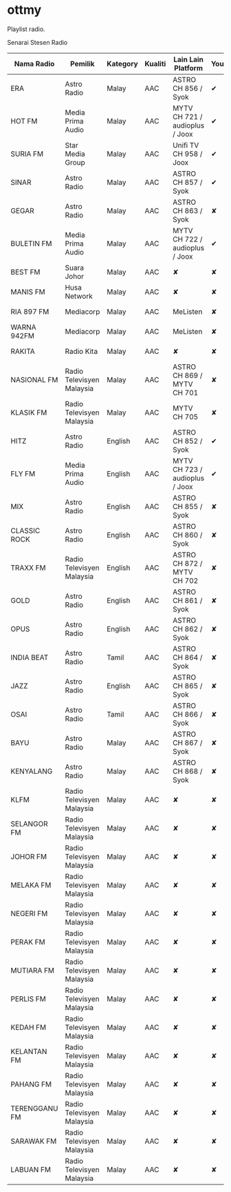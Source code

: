 # ottmy
Playlist radio.



Senarai Stesen Radio

| Nama Radio | Pemilik | Kategory | Kualiti | Lain Lain Platform | Youtube | Sumber |
|---|---|---|---|---|---|---|
| ERA | Astro Radio | Malay | AAC | ASTRO CH 856 / Syok  | ✔ | Official Website
| HOT FM | Media Prima Audio | Malay | AAC | MYTV CH 721 / audioplus / Joox | ✔ |  Official Website
| SURIA FM | Star Media Group | Malay | AAC | Unifi TV CH 958 / Joox | ✔ | Official Website 
| SINAR | Astro Radio | Malay | AAC | ASTRO CH 857 / Syok | ✔ | Official Website  
| GEGAR | Astro Radio | Malay | AAC | ASTRO CH 863 / Syok | ✘ | Official Website 
| BULETIN FM | Media Prima Audio | Malay | AAC | MYTV CH 722 / audioplus  / Joox | ✔ | Official Website 
| BEST FM | Suara Johor| Malay | AAC | ✘ | ✘ | Official Website
| MANIS FM | Husa Network| Malay | AAC | ✘ | ✘ | Official Website
| RIA 897 FM  | Mediacorp | Malay | AAC | MeListen | ✘ | Official Website
| WARNA 942FM | Mediacorp | Malay | AAC | MeListen | ✘ | Official Website
| RAKITA | Radio Kita | Malay | AAC | ✘ | ✘ | Official Website
| NASIONAL FM | Radio Televisyen Malaysia | Malay | AAC | ASTRO CH 869 / MYTV CH 701 | ✘ | Official Website
| KLASIK FM | Radio Televisyen Malaysia | Malay | AAC | MYTV CH 705 | ✘ | Official Website
| HITZ | Astro Radio | English | AAC | ASTRO CH 852 / Syok | ✔ | Official Website
| FLY FM | Media Prima Audio | English | AAC | MYTV CH 723 / audioplus / Joox | ✔ | Official Website
| MIX | Astro Radio | English | AAC | ASTRO CH 855 / Syok | ✘ | Official Website
| CLASSIC ROCK | Astro Radio | English | AAC | ASTRO CH 860 / Syok | ✘ | Official Website
| TRAXX FM | Radio Televisyen Malaysia | English | AAC | ASTRO CH 872 / MYTV CH 702 | ✘ | Official Website
| GOLD | Astro Radio | English | AAC | ASTRO CH 861 / Syok | ✘ | Official Website
| OPUS | Astro Radio | English | AAC | ASTRO CH 862 / Syok | ✘ | Official Website
| INDIA BEAT | Astro Radio | Tamil | AAC | ASTRO CH 864 / Syok | ✘ | Official Website
| JAZZ | Astro Radio | English | AAC | ASTRO CH 865 / Syok | ✘ | Official Website
| OSAI | Astro Radio | Tamil | AAC | ASTRO CH 866 / Syok | ✘ | Official Website
| BAYU | Astro Radio | Malay | AAC | ASTRO CH 867 / Syok | ✘ | Official Website
| KENYALANG | Astro Radio | Malay | AAC | ASTRO CH 868 / Syok | ✘ | Official Website
| KLFM | Radio Televisyen Malaysia | Malay | AAC | ✘ | ✘ | Official Website
| SELANGOR FM | Radio Televisyen Malaysia | Malay | AAC | ✘ | ✘ | Official Website
| JOHOR FM | Radio Televisyen Malaysia | Malay | AAC | ✘ | ✘ | Official Website
| MELAKA FM | Radio Televisyen Malaysia | Malay | AAC | ✘ | ✘ | Official Website
| NEGERI FM | Radio Televisyen Malaysia | Malay | AAC | ✘ | ✘ | Official Website
| PERAK FM | Radio Televisyen Malaysia | Malay | AAC | ✘ | ✘ | Official Website
| MUTIARA FM | Radio Televisyen Malaysia | Malay | AAC | ✘ | ✘ | Official Website
| PERLIS FM | Radio Televisyen Malaysia | Malay | AAC | ✘ | ✘ | Official Website
| KEDAH FM | Radio Televisyen Malaysia | Malay | AAC | ✘ | ✘ | Official Website
| KELANTAN FM | Radio Televisyen Malaysia | Malay | AAC | ✘ | ✘ | Official Website 
| PAHANG FM | Radio Televisyen Malaysia | Malay | AAC | ✘ | ✘ | Official Website
| TERENGGANU FM | Radio Televisyen Malaysia | Malay | AAC | ✘ | ✘ | Official Website
| SARAWAK FM | Radio Televisyen Malaysia | Malay | AAC | ✘ | ✘ | Official Website
| LABUAN FM | Radio Televisyen Malaysia | Malay | AAC | ✘ | ✘ | Official Website








 

